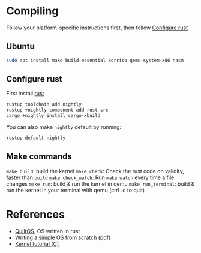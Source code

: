 # Compiling

Follow your platform-specific instructions first, then follow [Configure rust](#configure-rust)

## Ubuntu

```bash
sudo apt install make build-essential xorriso qemu-system-x86 nasm
```

## Configure rust

First install [rust](https://rustup.rs)

```bash
rustup toolchain add nightly
rustup +nightly component add rust-src
cargo +nightly install cargo-xbuild
```

You can also make `nightly` default by running:

```bash
rustup default nightly
```

## Make commands

`make build`: build the kernel
`make check`: Check the rust code on validity, faster than `build`
`make check_watch`: Run `make watch` every time a file changes
`make run`: build & run the kernel in qemu
`make run_terminal`: build & run the kernel in your terminal with qemu (ctrl+c to quit)

# References

- [QuiltOS](https://github.com/QuiltOS/QuiltOS), OS written in rust
- [Writing a simple OS from scratch (pdf)](https://www.cs.bham.ac.uk/~exr/lectures/opsys/10_11/lectures/os-dev.pdf)
- [Kernel tutorial (C)](https://github.com/cfenollosa/os-tutorial)